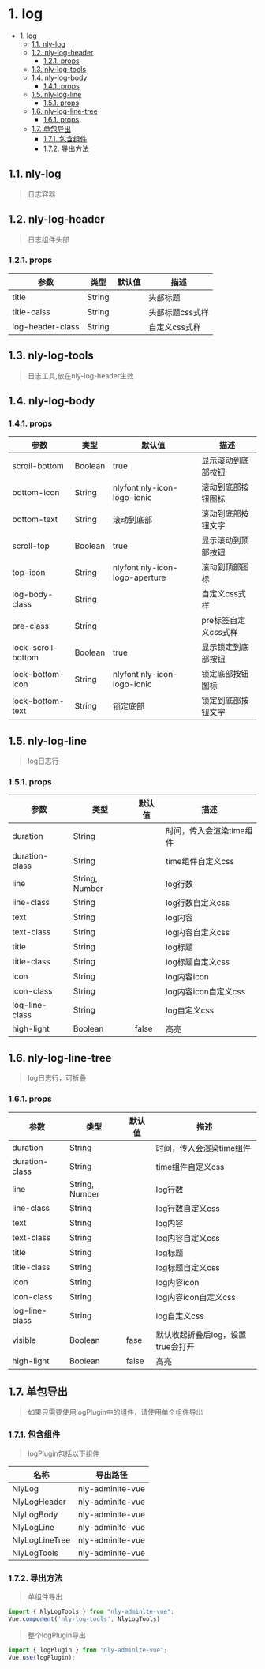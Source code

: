 # 1. log

<!-- TOC -->

- [1. log](#1-log)
  - [1.1. nly-log](#11-nly-log)
  - [1.2. nly-log-header](#12-nly-log-header)
    - [1.2.1. props](#121-props)
  - [1.3. nly-log-tools](#13-nly-log-tools)
  - [1.4. nly-log-body](#14-nly-log-body)
    - [1.4.1. props](#141-props)
  - [1.5. nly-log-line](#15-nly-log-line)
    - [1.5.1. props](#151-props)
  - [1.6. nly-log-line-tree](#16-nly-log-line-tree)
    - [1.6.1. props](#161-props)
  - [1.7. 单包导出](#17-单包导出)
    - [1.7.1. 包含组件](#171-包含组件)
    - [1.7.2. 导出方法](#172-导出方法)

<!-- /TOC -->

## 1.1. nly-log

> 日志容器

## 1.2. nly-log-header

> 日志组件头部

### 1.2.1. props

参数 | 类型 |  默认值 | 描述
-|-|-|-
title | String |  | 头部标题
title-calss | String |  | 头部标题css式样
log-header-class | String | | 自定义css式样

## 1.3. nly-log-tools

> 日志工具,放在nly-log-header生效

## 1.4. nly-log-body

### 1.4.1. props

参数 | 类型 |  默认值 | 描述
-|-|-|-
scroll-bottom | Boolean | true | 显示滚动到底部按钮
bottom-icon | String | nlyfont nly-icon-logo-ionic | 滚动到底部按钮图标
bottom-text | String | 滚动到底部 | 滚动到底部按钮文字
scroll-top | Boolean | true | 显示滚动到顶部按钮
top-icon | String | nlyfont nly-icon-logo-aperture | 滚动到顶部图标
log-body-class | String | | 自定义css式样
pre-class | String | | pre标签自定义css式样
lock-scroll-bottom | Boolean | true | 显示锁定到底部按钮
lock-bottom-icon | String | nlyfont nly-icon-logo-ionic | 锁定底部按钮图标
lock-bottom-text | String | 锁定底部 | 锁定到底部按钮文字

## 1.5. nly-log-line

> log日志行

### 1.5.1. props

参数 | 类型 |  默认值 | 描述
-|-|-|-
duration | String |  | 时间，传入会渲染time组件
duration-class | String |  | time组件自定义css
line | String, Number |  | log行数
line-class | String |  | log行数自定义css
text | String |  | log内容
text-class | String |  | log内容自定义css
title | String |  | log标题
title-class | String |  | log标题自定义css
icon | String |  | log内容icon
icon-class | String |  | log内容icon自定义css
log-line-class | String |  | log自定义css
high-light | Boolean | false | 高亮

## 1.6. nly-log-line-tree

> log日志行，可折叠

### 1.6.1. props

参数 | 类型 |  默认值 | 描述
-|-|-|-
duration | String |  | 时间，传入会渲染time组件
duration-class | String |  | time组件自定义css
line | String, Number |  | log行数
line-class | String |  | log行数自定义css
text | String |  | log内容
text-class | String |  | log内容自定义css
title | String |  | log标题
title-class | String |  | log标题自定义css
icon | String |  | log内容icon
icon-class | String |  | log内容icon自定义css
log-line-class | String |  | log自定义css
visible | Boolean | fase | 默认收起折叠后log，设置true会打开
high-light | Boolean | false | 高亮

## 1.7. 单包导出

> 如果只需要使用logPlugin中的组件，请使用单个组件导出

### 1.7.1. 包含组件

> logPlugin包括以下组件

名称 | 导出路径
-|-
NlyLog | nly-adminlte-vue
NlyLogHeader | nly-adminlte-vue
NlyLogBody | nly-adminlte-vue
NlyLogLine | nly-adminlte-vue
NlyLogLineTree | nly-adminlte-vue
NlyLogTools | nly-adminlte-vue

### 1.7.2. 导出方法

> 单组件导出

```js
import { NlyLogTools } from "nly-adminlte-vue";
Vue.component('nly-log-tools', NlyLogTools)
```

> 整个logPlugin导出

```js
import { logPlugin } from "nly-adminlte-vue";
Vue.use(logPlugin);
```